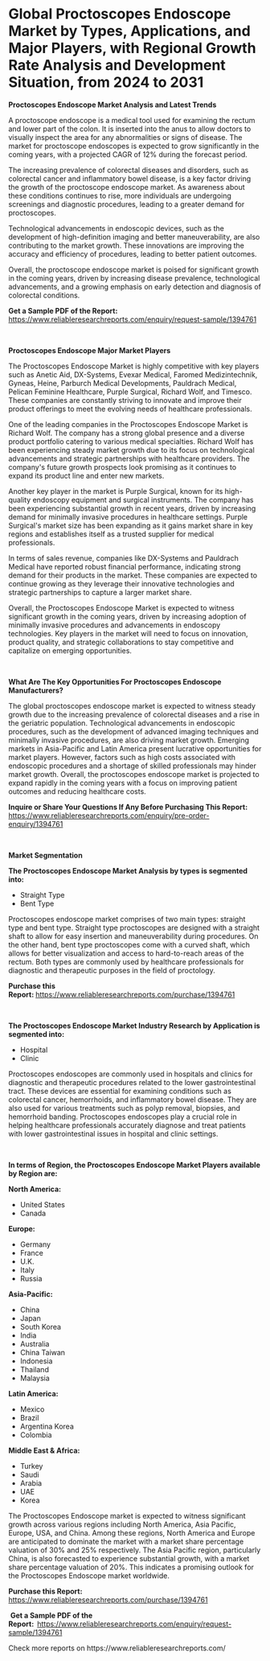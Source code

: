 <p><h1>Global Proctoscopes Endoscope Market by Types, Applications, and Major Players, with Regional Growth Rate Analysis and Development Situation, from 2024 to 2031</h1></p><p><strong>Proctoscopes Endoscope Market Analysis and Latest Trends</strong></p>
<p><p>A proctoscope endoscope is a medical tool used for examining the rectum and lower part of the colon. It is inserted into the anus to allow doctors to visually inspect the area for any abnormalities or signs of disease. The market for proctoscope endoscopes is expected to grow significantly in the coming years, with a projected CAGR of 12% during the forecast period.</p><p>The increasing prevalence of colorectal diseases and disorders, such as colorectal cancer and inflammatory bowel disease, is a key factor driving the growth of the proctoscope endoscope market. As awareness about these conditions continues to rise, more individuals are undergoing screenings and diagnostic procedures, leading to a greater demand for proctoscopes.</p><p>Technological advancements in endoscopic devices, such as the development of high-definition imaging and better maneuverability, are also contributing to the market growth. These innovations are improving the accuracy and efficiency of procedures, leading to better patient outcomes.</p><p>Overall, the proctoscope endoscope market is poised for significant growth in the coming years, driven by increasing disease prevalence, technological advancements, and a growing emphasis on early detection and diagnosis of colorectal conditions.</p></p>
<p><strong>Get a Sample PDF of the Report:&nbsp;</strong> <a href="https://www.reliableresearchreports.com/enquiry/request-sample/1394761">https://www.reliableresearchreports.com/enquiry/request-sample/1394761</a></p>
<p>&nbsp;</p>
<p><strong>Proctoscopes Endoscope Major Market Players</strong></p>
<p><p>The Proctoscopes Endoscope Market is highly competitive with key players such as Anetic Aid, DX-Systems, Evexar Medical, Faromed Medizintechnik, Gyneas, Heine, Parburch Medical Developments, Pauldrach Medical, Pelican Feminine Healthcare, Purple Surgical, Richard Wolf, and Timesco. These companies are constantly striving to innovate and improve their product offerings to meet the evolving needs of healthcare professionals.</p><p>One of the leading companies in the Proctoscopes Endoscope Market is Richard Wolf. The company has a strong global presence and a diverse product portfolio catering to various medical specialties. Richard Wolf has been experiencing steady market growth due to its focus on technological advancements and strategic partnerships with healthcare providers. The company's future growth prospects look promising as it continues to expand its product line and enter new markets.</p><p>Another key player in the market is Purple Surgical, known for its high-quality endoscopy equipment and surgical instruments. The company has been experiencing substantial growth in recent years, driven by increasing demand for minimally invasive procedures in healthcare settings. Purple Surgical's market size has been expanding as it gains market share in key regions and establishes itself as a trusted supplier for medical professionals.</p><p>In terms of sales revenue, companies like DX-Systems and Pauldrach Medical have reported robust financial performance, indicating strong demand for their products in the market. These companies are expected to continue growing as they leverage their innovative technologies and strategic partnerships to capture a larger market share.</p><p>Overall, the Proctoscopes Endoscope Market is expected to witness significant growth in the coming years, driven by increasing adoption of minimally invasive procedures and advancements in endoscopy technologies. Key players in the market will need to focus on innovation, product quality, and strategic collaborations to stay competitive and capitalize on emerging opportunities.</p></p>
<p>&nbsp;</p>
<p><strong>What Are The Key Opportunities For Proctoscopes Endoscope Manufacturers?</strong></p>
<p><p>The global proctoscopes endoscope market is expected to witness steady growth due to the increasing prevalence of colorectal diseases and a rise in the geriatric population. Technological advancements in endoscopic procedures, such as the development of advanced imaging techniques and minimally invasive procedures, are also driving market growth. Emerging markets in Asia-Pacific and Latin America present lucrative opportunities for market players. However, factors such as high costs associated with endoscopic procedures and a shortage of skilled professionals may hinder market growth. Overall, the proctoscopes endoscope market is projected to expand rapidly in the coming years with a focus on improving patient outcomes and reducing healthcare costs.</p></p>
<p><strong>Inquire or Share Your Questions If Any Before Purchasing This Report:</strong> <a href="https://www.reliableresearchreports.com/enquiry/pre-order-enquiry/1394761">https://www.reliableresearchreports.com/enquiry/pre-order-enquiry/1394761</a></p>
<p>&nbsp;</p>
<p><strong>Market Segmentation</strong></p>
<p><strong>The Proctoscopes Endoscope Market Analysis by types is segmented into:</strong></p>
<p><ul><li>Straight Type</li><li>Bent Type</li></ul></p>
<p><p>Proctoscopes endoscope market comprises of two main types: straight type and bent type. Straight type proctoscopes are designed with a straight shaft to allow for easy insertion and maneuverability during procedures. On the other hand, bent type proctoscopes come with a curved shaft, which allows for better visualization and access to hard-to-reach areas of the rectum. Both types are commonly used by healthcare professionals for diagnostic and therapeutic purposes in the field of proctology.</p></p>
<p><strong>Purchase this Report:&nbsp;</strong><a href="https://www.reliableresearchreports.com/purchase/1394761">https://www.reliableresearchreports.com/purchase/1394761</a></p>
<p>&nbsp;</p>
<p><strong>The Proctoscopes Endoscope Market Industry Research by Application is segmented into:</strong></p>
<p><ul><li>Hospital</li><li>Clinic</li></ul></p>
<p><p>Proctoscopes endoscopes are commonly used in hospitals and clinics for diagnostic and therapeutic procedures related to the lower gastrointestinal tract. These devices are essential for examining conditions such as colorectal cancer, hemorrhoids, and inflammatory bowel disease. They are also used for various treatments such as polyp removal, biopsies, and hemorrhoid banding. Proctoscopes endoscopes play a crucial role in helping healthcare professionals accurately diagnose and treat patients with lower gastrointestinal issues in hospital and clinic settings.</p></p>
<p>&nbsp;</p>
<p><strong>In terms of Region, the Proctoscopes Endoscope Market Players available by Region are:</strong></p>
<p>
    <p> <strong> North America: </strong>
        <ul>
            <li>United States</li>
            <li>Canada</li>
        </ul>
        </p> 
    <p> <strong> Europe: </strong>
        <ul>
            <li>Germany</li>
            <li>France</li>
            <li>U.K.</li>
            <li>Italy</li>
            <li>Russia</li>
        </ul>
        </p> 
    <p> <strong> Asia-Pacific: </strong>
        <ul>
            <li>China</li>
            <li>Japan</li>
            <li>South Korea</li>
            <li>India</li>
            <li>Australia</li>
            <li>China Taiwan</li>
            <li>Indonesia</li>
            <li>Thailand</li>
            <li>Malaysia</li>
        </ul>
        </p> 
    <p> <strong> Latin America: </strong>
        <ul>
            <li>Mexico</li>
            <li>Brazil</li>
            <li>Argentina Korea</li>
            <li>Colombia</li>
        </ul>
        </p> 
    <p> <strong> Middle East & Africa: </strong>
        <ul>
            <li>Turkey</li>
            <li>Saudi</li>
            <li>Arabia</li>
            <li>UAE</li>
            <li>Korea</li>
        </ul>
    </p>
    </p>
<p><p>The Proctoscopes Endoscope market is expected to witness significant growth across various regions including North America, Asia Pacific, Europe, USA, and China. Among these regions, North America and Europe are anticipated to dominate the market with a market share percentage valuation of 30% and 25% respectively. The Asia Pacific region, particularly China, is also forecasted to experience substantial growth, with a market share percentage valuation of 20%. This indicates a promising outlook for the Proctoscopes Endoscope market worldwide.</p></p>
<p><strong>Purchase this Report: </strong><a href="https://www.reliableresearchreports.com/purchase/1394761">https://www.reliableresearchreports.com/purchase/1394761</a></p>
<p>&nbsp;<strong>Get a Sample PDF of the Report:&nbsp;&nbsp;</strong><a href="https://www.reliableresearchreports.com/enquiry/request-sample/1394761">https://www.reliableresearchreports.com/enquiry/request-sample/1394761</a></p>
<p><strong></strong></p>
<p>Check more reports on https://www.reliableresearchreports.com/</p>